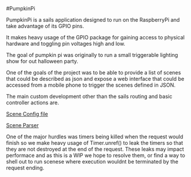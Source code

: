 #PumpkinPi

PumpkinPi is a sails application designed to run on the RaspberryPi and take advantage of its GPIO pins.

It makes heavy usage of the GPIO package for gaining access to physical hardware and toggling pin voltages high and low.

The goal of pumpkin pi was originally to run a small triggerable lighting show for out halloween party.

One of the goals of the project was to be able to provide a list of scenes that could be described as json and expose a web interface that could be accessed from a mobile phone to trigger the scenes defined in JSON.

The main custom development other than the sails routing and basic controller actions are.

[Scene Config file](https://github.com/j-mcnally/pumpkinpi/blob/master/config/scenes.js)

[Scene Parser](https://github.com/j-mcnally/pumpkinpi/blob/master/libs/scene_parser/index.coffee)

One of the major hurdles was timers being killed when the request would finish so we make heavy usage of Timer.unref() to leak the timers so that they are not destroyed at the end of the request. These leaks may impact performace and as this is a WIP we hope to resolve them, or find a way to shell out to run scenese where execution wouldnt be terminated by the request ending.
